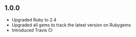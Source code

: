 ## 1.0.0
- Upgraded Ruby to 2.4
- Upgraded all gems to track the latest version on Rubygems
- Introduced Travis CI

